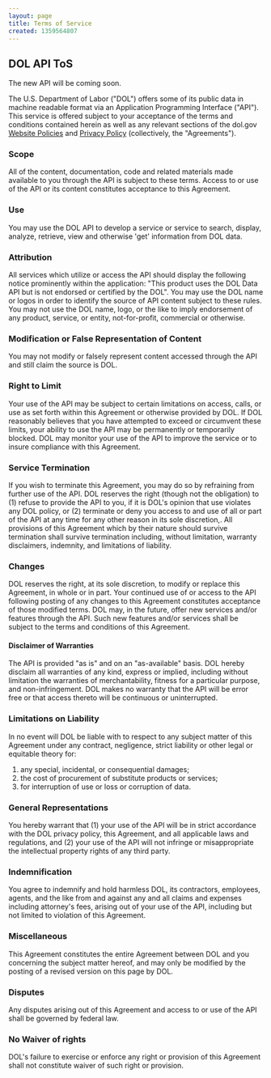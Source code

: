```yaml
---
layout: page
title: Terms of Service
created: 1359564807
---
```


<h2>DOL API ToS</h2>
<div class="alert-box small-text-center">
            The new API will be coming soon.
        </div>
<p>The U.S. Department of Labor ("DOL") offers some of its public data in machine readable format via an Application Programming Interface ("API"). This service is offered subject to your acceptance of the terms and conditions contained herein as well as any relevant sections of the dol.gov <a href="http://www.dol.gov/dol/disclaim.htm">Website Policies</a>  and <a href="http://www.dol.gov/dol/privacynotice.htm">Privacy Policy</a> (collectively, the "Agreements"). </p>

<h3>Scope</h3>
<p>All of the content, documentation, code and related materials made available to you through the API is subject to these terms. Access to or use of the API or its content constitutes acceptance to this Agreement.</p>

<h3>Use</h3>
<p>You may use the DOL API to develop a service or service to search, display, analyze, retrieve, view and otherwise 'get' information from DOL data.</p>

<h3>Attribution</h3>
<p>All services which utilize or access the API should display the following notice prominently within the application: "This product uses the DOL Data API but is not endorsed or certified by the DOL". You may use the DOL name or logos in order to identify the source of API content subject to these rules. You may not use the DOL name, logo, or the like to imply endorsement of any product, service, or entity, not-for-profit, commercial or otherwise.</p>

<h3>Modification or False Representation of Content</h3>
<p>You may not modify or falsely represent content accessed through the API and still claim the source is DOL.</p>

<h3>Right to Limit</h3>
<p>Your use of the API may be subject to certain limitations on access, calls, or use as set forth within this Agreement or otherwise provided by DOL. If DOL reasonably believes that you have attempted to exceed or circumvent these limits, your ability to use the API may be permanently or temporarily blocked. DOL may monitor your use of the API to improve the service or to insure compliance with this Agreement.</p>

<h3>Service Termination</h3>
<p>If you wish to terminate this Agreement, you may do so by refraining from further use of the API. DOL reserves the right (though not the obligation) to (1) refuse to provide the API to you, if it is DOL's opinion that use violates any DOL policy, or (2) terminate or deny you access to and use of all or part of the API at any time for any other reason in its sole discretion,. All provisions of this Agreement which by their nature should survive termination shall survive termination including, without limitation, warranty disclaimers, indemnity, and limitations of liability.</p>

<h3>Changes</h3>
<p>DOL reserves the right, at its sole discretion, to modify or replace this Agreement, in whole or in part. Your continued use of or access to the API following posting of any changes to this Agreement constitutes acceptance of those modified terms. DOL may, in the future, offer new services and/or features through the API. Such new features and/or services shall be subject to the terms and conditions of this Agreement.</p>

<h4>Disclaimer of Warranties</h4>
<p>The API is provided "as is" and on an "as-available" basis. DOL hereby disclaim all warranties of any kind, express or implied, including without limitation the warranties of merchantability, fitness for a particular purpose, and non-infringement. DOL makes no warranty that the API will be error free or that access thereto will be continuous or uninterrupted.</p>

<h3>Limitations on Liability</h3>
<p>In no event will DOL be liable with to respect to any subject matter of this Agreement under any contract, negligence, strict liability or other legal or equitable theory for: <ol>
	<li>any special, incidental, or consequential damages;</li>
    <li>the cost of procurement of substitute products or services;</li>
    <li>for interruption of use or loss or corruption of data.</li>
</ol>


<h3>General Representations</h3>
<p>You hereby warrant that (1) your use of the API will be in strict accordance with the DOL privacy policy, this Agreement, and all applicable laws and regulations, and (2) your use of the API will not infringe or misappropriate the intellectual property rights of any third party.</p>

<h3>Indemnification</h3>
<p>You agree to indemnify and hold harmless DOL, its contractors, employees, agents, and the like from and against any and all claims and expenses including attorney's fees, arising out of your use of the API, including but not limited to violation of this Agreement.</p>

<h3>Miscellaneous</h3>
<p>This Agreement constitutes the entire Agreement between DOL and you concerning the subject matter hereof, and may only be modified by the posting of a revised version on this page by DOL.</p>

<h3>Disputes</h3>
<p>Any disputes arising out of this Agreement and access to or use of the API shall be governed by federal law.</p>

<h3>No Waiver of rights</h3>
<p>DOL's failure to exercise or enforce any right or provision of this Agreement shall not constitute waiver of such right or provision.</p>
  
